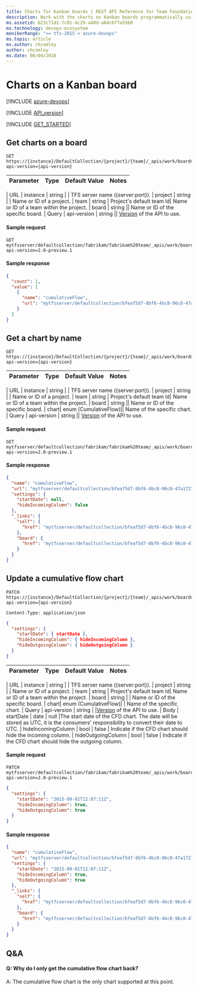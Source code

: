 ```yaml
---
title: Charts for Kanban boards | REST API Reference for Team Foundation Server
description: Work with the charts on Kanban boards programmatically using the REST APIs for Team Foundation Server.
ms.assetid: b23c71d1-7c01-4c29-a48d-a64c6f7a5560
ms.technology: devops-ecosystem
monikerRange: ">= tfs-2015 < azure-devops"
ms.topic: article
ms.author: chcomley
author: chcomley
ms.date: 08/04/2016
---
```


# Charts on a Kanban board

[!INCLUDE [azure-devops](../_data/azure-devops-message.md)]

[!INCLUDE [API_version](../_data/version2-preview1.md)]

[!INCLUDE [GET_STARTED](../_data/get-started.md)]

## Get charts on a board

<a name="getchartsonaboard" />

```no-highlight
GET https://{instance}/DefaultCollection/{project}/{team}/_apis/work/boards/{board}/charts?api-version={api-version}
```

| Parameter | Type | Default Value | Notes |
| :-------- | :--- | :------------ | :---- |


| URL
| instance | string | | TFS server name ({server:port}).
| project | string | | Name or ID of a project.
| team | string | Project's default team Id| Name or ID of a team within the project.
| board | string || Name or ID of the specific board.
| Query
| api-version | string || [Version](../../concepts/rest-api-versioning.md) of the API to use.

#### Sample request

```
GET mytfsserver/defaultcollection/fabrikam/fabrikam%20team/_apis/work/boards/Stories/charts?api-version=2.0-preview.1
```

#### Sample response

```json
{
  "count": 1,
  "value": [
    {
      "name": "cumulativeFlow",
      "url": "mytfsserver/defaultcollection/bfeaf5d7-8bf6-4bc8-96c0-47a1727c7815/00f7c2e3-e13b-4e7d-8ecb-bb599e7a0764/_apis/work/boards/Stories/charts/cumulativeFlow"
    }
  ]
}
```

## Get a chart by name

<a name="getachartbyname" />

```no-highlight
GET https://{instance}/DefaultCollection/{project}/{team}/_apis/work/boards/{board}/charts/{chart}?api-version={api-version}
```

| Parameter | Type | Default Value | Notes |
| :-------- | :--- | :------------ | :---- |


| URL
| instance | string | | TFS server name ({server:port}).
| project | string | | Name or ID of a project.
| team | string | Project's default team Id| Name or ID of a team within the project.
| board | string || Name or ID of the specific board.
| chart| enum (CumulativeFlow)|| Name of the specific chart.
| Query
| api-version | string || [Version](../../concepts/rest-api-versioning.md) of the API to use.

#### Sample request

```
GET mytfsserver/defaultcollection/fabrikam/fabrikam%20team/_apis/work/boards/Stories/charts/cumulativeFlow?api-version=2.0-preview.1
```

#### Sample response

```json
{
  "name": "cumulativeFlow",
  "url": "mytfsserver/defaultcollection/bfeaf5d7-8bf6-4bc8-96c0-47a1727c7815/00f7c2e3-e13b-4e7d-8ecb-bb599e7a0764/_apis/work/boards/Stories/charts/cumulativeFlow",
  "settings": {
    "startDate": null,
    "hideIncomingColumn": false
  },
  "_links": {
    "self": {
      "href": "mytfsserver/defaultcollection/bfeaf5d7-8bf6-4bc8-96c0-47a1727c7815/00f7c2e3-e13b-4e7d-8ecb-bb599e7a0764/_apis/work/boards/Stories/charts/cumulativeFlow"
    },
    "board": {
      "href": "mytfsserver/defaultcollection/bfeaf5d7-8bf6-4bc8-96c0-47a1727c7815/00f7c2e3-e13b-4e7d-8ecb-bb599e7a0764/_apis/work/boards/Stories"
    }
  }
}
```

## Update a cumulative flow chart

<a name="updateacumulativeflowchart" />

```no-highlight
PATCH https://{instance}/DefaultCollection/{project}/{team}/_apis/work/boards/{board}/charts/CumulativeFlow?api-version={api-version}
```

```http
Content-Type: application/json
```

```json
{
  "settings": {
    "startDate": { startDate },
    "hideIncomingColumn": { hideIncomingColumn },
    "hideOutgoingColumn": { hideOutgoingColumn }
  }
}
```

| Parameter | Type | Default Value | Notes |
| :-------- | :--- | :------------ | :---- |


| URL
| instance | string | | TFS server name ({server:port}).
| project | string | | Name or ID of a project.
| team | string | Project's default team Id| Name or ID of a team within the project.
| board | string | | Name or ID of the specific board.
| chart| enum (CumulativeFlow)| | Name of the specific chart.
| Query
| api-version | string | |[Version](../../concepts/rest-api-versioning.md) of the API to use.
| Body
| startDate | date | null |The start date of the CFD chart. The date will be stored as UTC, it is the consumers' responsibility to convert their date to UTC.
| hideIncomingColumn | bool | false | Indicate if the CFD chart should hide the incoming column.
| hideOutgoingColumn | bool | false | Indicate if the CFD chart should hide the outgoing column.

#### Sample request

```
PATCH mytfsserver/defaultcollection/fabrikam/fabrikam%20team/_apis/work/boards/Stories/charts/cumulativeFlow?api-version=2.0-preview.1
```

```json
{
  "settings": {
    "startDate": "2015-09-01T12:07:11Z",
    "hideIncomingColumn": true,
    "hideOutgoingColumn": true
  }
}
```

#### Sample response

```json
{
  "name": "cumulativeFlow",
  "url": "mytfsserver/defaultcollection/bfeaf5d7-8bf6-4bc8-96c0-47a1727c7815/00f7c2e3-e13b-4e7d-8ecb-bb599e7a0764/_apis/work/boards/Stories/charts/cumulativeFlow",
  "settings": {
    "startDate": "2015-09-01T12:07:11Z",
    "hideIncomingColumn": true,
    "hideOutgoingColumn": true
  },
  "_links": {
    "self": {
      "href": "mytfsserver/defaultcollection/bfeaf5d7-8bf6-4bc8-96c0-47a1727c7815/00f7c2e3-e13b-4e7d-8ecb-bb599e7a0764/_apis/work/boards/Stories/charts/cumulativeFlow"
    },
    "board": {
      "href": "mytfsserver/defaultcollection/bfeaf5d7-8bf6-4bc8-96c0-47a1727c7815/00f7c2e3-e13b-4e7d-8ecb-bb599e7a0764/_apis/work/boards/Stories"
    }
  }
}
```

## Q&A

<!-- BEGINSECTION class="md-qanda" -->

#### Q: Why do I only get the cumulative flow chart back?

A: The cumulative flow chart is the only chart supported at this point.

<!-- ENDSECTION -->

